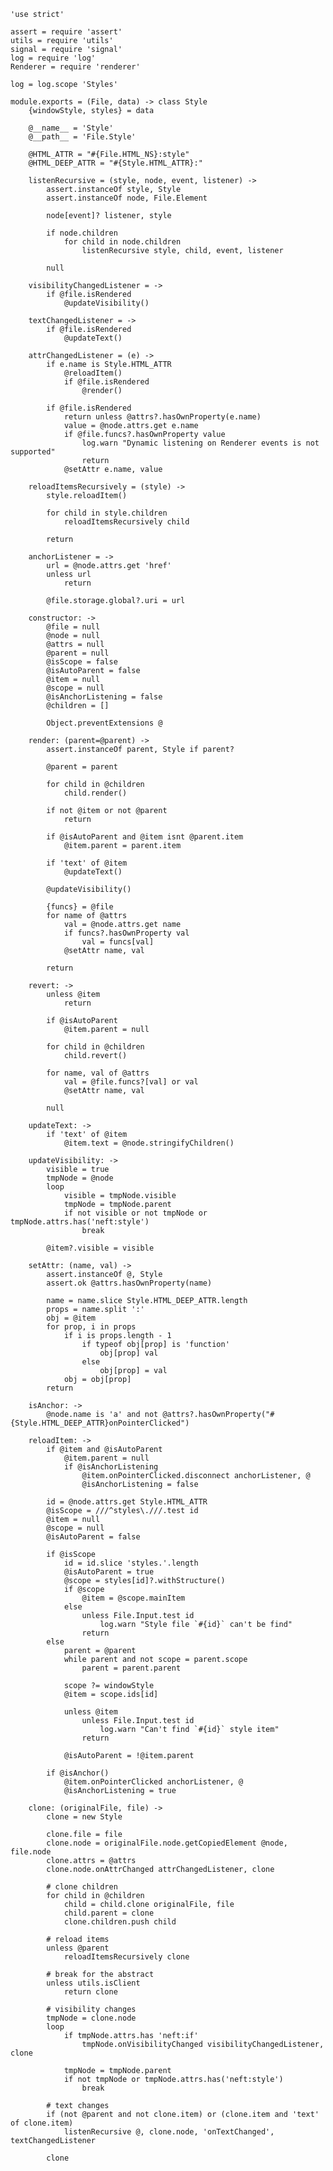 	'use strict'

	assert = require 'assert'
	utils = require 'utils'
	signal = require 'signal'
	log = require 'log'
	Renderer = require 'renderer'

	log = log.scope 'Styles'

	module.exports = (File, data) -> class Style
		{windowStyle, styles} = data

		@__name__ = 'Style'
		@__path__ = 'File.Style'

		@HTML_ATTR = "#{File.HTML_NS}:style"
		@HTML_DEEP_ATTR = "#{Style.HTML_ATTR}:"

		listenRecursive = (style, node, event, listener) ->
			assert.instanceOf style, Style
			assert.instanceOf node, File.Element

			node[event]? listener, style

			if node.children
				for child in node.children
					listenRecursive style, child, event, listener

			null

		visibilityChangedListener = ->
			if @file.isRendered
				@updateVisibility()

		textChangedListener = ->
			if @file.isRendered
				@updateText()

		attrChangedListener = (e) ->
			if e.name is Style.HTML_ATTR
				@reloadItem()
				if @file.isRendered
					@render()

			if @file.isRendered
				return unless @attrs?.hasOwnProperty(e.name)
				value = @node.attrs.get e.name
				if @file.funcs?.hasOwnProperty value
					log.warn "Dynamic listening on Renderer events is not supported"
					return
				@setAttr e.name, value

		reloadItemsRecursively = (style) ->
			style.reloadItem()

			for child in style.children
				reloadItemsRecursively child

			return

		anchorListener = ->
			url = @node.attrs.get 'href'
			unless url
				return

			@file.storage.global?.uri = url

		constructor: ->
			@file = null
			@node = null
			@attrs = null
			@parent = null
			@isScope = false
			@isAutoParent = false
			@item = null
			@scope = null
			@isAnchorListening = false
			@children = []

			Object.preventExtensions @

		render: (parent=@parent) ->
			assert.instanceOf parent, Style if parent?

			@parent = parent

			for child in @children
				child.render()

			if not @item or not @parent
				return

			if @isAutoParent and @item isnt @parent.item
				@item.parent = parent.item

			if 'text' of @item
				@updateText()

			@updateVisibility()

			{funcs} = @file
			for name of @attrs
				val = @node.attrs.get name
				if funcs?.hasOwnProperty val
					val = funcs[val]
				@setAttr name, val

			return

		revert: ->
			unless @item
				return

			if @isAutoParent
				@item.parent = null

			for child in @children
				child.revert()

			for name, val of @attrs
				val = @file.funcs?[val] or val
				@setAttr name, val

			null

		updateText: ->
			if 'text' of @item
				@item.text = @node.stringifyChildren()

		updateVisibility: ->
			visible = true
			tmpNode = @node
			loop
				visible = tmpNode.visible
				tmpNode = tmpNode.parent
				if not visible or not tmpNode or tmpNode.attrs.has('neft:style')
					break

			@item?.visible = visible

		setAttr: (name, val) ->
			assert.instanceOf @, Style
			assert.ok @attrs.hasOwnProperty(name)

			name = name.slice Style.HTML_DEEP_ATTR.length
			props = name.split ':'
			obj = @item
			for prop, i in props
				if i is props.length - 1
					if typeof obj[prop] is 'function'
						obj[prop] val
					else
						obj[prop] = val
				obj = obj[prop]
			return

		isAnchor: ->
			@node.name is 'a' and not @attrs?.hasOwnProperty("#{Style.HTML_DEEP_ATTR}onPointerClicked")

		reloadItem: ->
			if @item and @isAutoParent
				@item.parent = null
				if @isAnchorListening
					@item.onPointerClicked.disconnect anchorListener, @
					@isAnchorListening = false

			id = @node.attrs.get Style.HTML_ATTR
			@isScope = ///^styles\.///.test id
			@item = null
			@scope = null
			@isAutoParent = false

			if @isScope
				id = id.slice 'styles.'.length
				@isAutoParent = true
				@scope = styles[id]?.withStructure()
				if @scope
					@item = @scope.mainItem
				else
					unless File.Input.test id
						log.warn "Style file `#{id}` can't be find"
					return
			else
				parent = @parent
				while parent and not scope = parent.scope
					parent = parent.parent

				scope ?= windowStyle
				@item = scope.ids[id]

				unless @item
					unless File.Input.test id
						log.warn "Can't find `#{id}` style item"
					return

				@isAutoParent = !@item.parent

			if @isAnchor()
				@item.onPointerClicked anchorListener, @
				@isAnchorListening = true

		clone: (originalFile, file) ->
			clone = new Style

			clone.file = file
			clone.node = originalFile.node.getCopiedElement @node, file.node
			clone.attrs = @attrs
			clone.node.onAttrChanged attrChangedListener, clone

			# clone children
			for child in @children
				child = child.clone originalFile, file
				child.parent = clone
				clone.children.push child

			# reload items
			unless @parent
				reloadItemsRecursively clone

			# break for the abstract
			unless utils.isClient
				return clone

			# visibility changes
			tmpNode = clone.node
			loop
				if tmpNode.attrs.has 'neft:if'
					tmpNode.onVisibilityChanged visibilityChangedListener, clone

				tmpNode = tmpNode.parent
				if not tmpNode or tmpNode.attrs.has('neft:style')
					break

			# text changes
			if (not @parent and not clone.item) or (clone.item and 'text' of clone.item)
				listenRecursive @, clone.node, 'onTextChanged', textChangedListener

			clone
